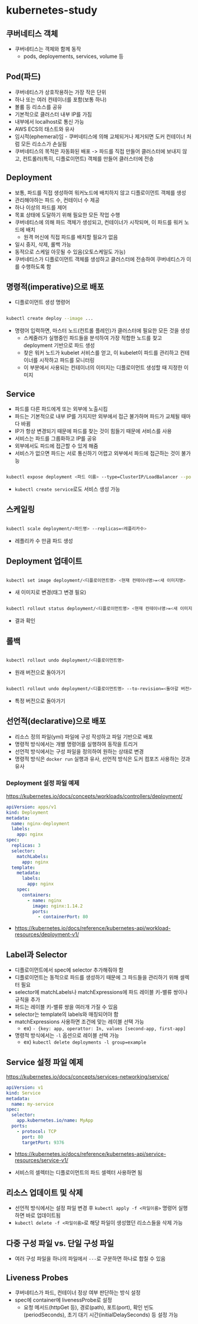 # kubernetes-study

## 쿠버네티스 객체

- 쿠버네티스는 객체와 함께 동작
    - pods, deployements, services, volume 등

## Pod(파드)

- 쿠버네티스가 상호작용하는 가장 작은 단위
- 하나 또는 여러 컨테이너를 포함(보통 하나)
- 볼륨 등 리소스를 공유
- 기본적으로 클러스터 내부 IP를 가짐
- 내부에서 localhost로 통신 가능
- AWS ECS의 태스트와 유사
- 임시적(ephemeral)임 - 쿠버네티스에 의해 교체되거나 제거되면 도커 컨테이너 처럼 모든 리소스가 손실됨
- 쿠버네티스의 목적은 자동화된 배포 -> 파드를 직접 만들어 클러스터에 보내지 않고, 컨트롤러(특히, 디플로이먼트) 객체를 만들어 클러스터에 전송

## Deployment

- 보통, 파드를 직접 생성하여 워커노드에 배치하지 않고 디플로이먼트 객체를 생성
- 관리해야하는 파드 수, 컨테이너 수 제공
- 하나 이상의 파드를 제어
- 목표 상태에 도달하기 위해 필요한 모든 작업 수행
- 쿠버네티스에 의해 파드 객체가 생성되고, 컨테이너가 시작되며, 이 파드를 워커 노드에 배치
    - 원격 머신에 직접 파드를 배치할 필요가 없음
- 일시 중지, 삭제, 롤백 가능
- 동적으로 스케일 아웃될 수 있음(오토스케일도 가능)
- 쿠버네티스가 디플로이먼트 객체를 생성하고 클러스터에 전송하여 쿠버네티스가 이를 수행하도록 함

## 명령적(imperative)으로 배포

- 디플로이먼트 생성 명령어

```bash

kubectl create deploy --image ...

```

- 명령어 입력하면, 마스터 노드(컨트롤 플레인)가 클러스터에 필요한 모든 것을 생성
    - 스케줄러가 실행중인 파드들을 분석하여 가장 적합한 노드를 찾고 deployment 기반으로 파드 생성
    - 찾은 워커 노드가 kubelet 서비스를 얻고, 이 kubelet이 파드를 관리하고 컨테이너를 시작하고 파드를 모니터링
    - 이 부분에서 사용되는 컨테이너의 이미지는 디플로이먼트 생성할 때 지정한 이미지

## Service

- 파드를 다른 파드에게 또는 외부에 노출시킴
- 파드는 기본적으로 내부 IP를 가지지만 외부에서 접근 불가하며 파드가 교체될 때마다 바뀜
- IP가 항상 변경되기 때문에 파드를 찾는 것이 힘들기 때문에 서비스를 사용
- 서비스는 파드를 그룹화하고 IP를 공유
- 외부에서도 파드에 접근할 수 있게 해줌
- 서비스가 없으면 파드는 서로 통신하기 어렵고 외부에서 파드에 접근하는 것이 불가능

```bash

kubectl expose deployment <파드 이름> --type=ClusterIP/LoadBalancer --port=<포트> 

```

- `kubectl create service`로도 서비스 생성 가능

## 스케일링

```bash

kubectl scale deployment/<파드명> --replicas=<레플리카수>

```

- 레플리카 수 만큼 파드 생성

## Deployment 업데이트

```bash

kubectl set image deployment/<디플로이먼트명> <현재 컨테이너명>=<새 이미지명>

```

- 새 이미지로 변경(태그 변경 필요)

```bash

kubectl rollout status deployment/<디플로이먼트명> <현재 컨테이너명>=<새 이미지명>

```

- 결과 확인

## 롤백

```bash

kubectl rollout undo deployment/<디플로이먼트명>

```

- 원래 버전으로 돌아가기

```bash

kubectl rollout undo deployment/<디플로이먼트명> --to-revision=<돌아갈 버전>

```

- 특정 버전으로 돌아가기

## 선언적(declarative)으로 배포

- 리소스 정의 파일(yml) 파일에 구성 작성하고 파일 기반으로 배포
- 명령적 방식에서는 개별 명령어를 실행하여 동작을 트리거
- 선언적 방식에서는 구성 파일을 정의하여 원하는 상태로 변경
- 명령적 방식은 `docker run` 실행과 유사, 선언적 방식은 도커 컴포즈 사용하는 것과 유사

### Deployment 설정 파일 예제

https://kubernetes.io/docs/concepts/workloads/controllers/deployment/

```yaml
apiVersion: apps/v1
kind: Deployment
metadata:
  name: nginx-deployment
  labels:
    app: nginx
spec:
  replicas: 3
  selector:
    matchLabels:
      app: nginx
  template:
    metadata:
      labels:
        app: nginx
    spec:
      containers:
        - name: nginx
          image: nginx:1.14.2
          ports:
            - containerPort: 80
```

- https://kubernetes.io/docs/reference/kubernetes-api/workload-resources/deployment-v1/

## Label과 Selector

- 디플로이먼트에서 spec에 selector 추가해줘야 함
- 디플로이먼트는 동적으로 파드를 생성하기 때문에 그 파드들을 관리하기 위해 셀렉터 필요
- selector에 matchLabels나 matchExpressions에 파드 레이블 키-밸류 쌍이나 규칙을 추가
- 파드는 레이블 키-밸류 쌍을 여러개 가질 수 있음
- selector는 template의 labels와 매칭되어야 함
- matchExpressions 사용하면 조건에 맞는 레이블 선택 가능
    - ex) `- {key: app, operattor: In, values [second-app, first-app]`
- 명령적 방식에서는 `-l` 옵션으로 레이블 선택 가능
    - ex) `kubectl delete deployments -l group=example`

## Service 설정 파일 예제

https://kubernetes.io/docs/concepts/services-networking/service/

```yaml
apiVersion: v1
kind: Service
metadata:
  name: my-service
spec:
  selector:
    app.kubernetes.io/name: MyApp
  ports:
    - protocol: TCP
      port: 80
      targetPort: 9376
```

- https://kubernetes.io/docs/reference/kubernetes-api/service-resources/service-v1/

- 서비스의 셀렉터는 디플로이먼트의 파드 셀렉터 사용하면 됨

## 리소스 업데이트 및 삭제

- 선언적 방식에서는 설정 파일 변경 후 `kubectl apply -f <파일이름>` 명령어 실행하면 바로 업데이트됨
- `kubectl delete -f <파일이름>`로 해당 파일이 생성했던 리소스들을 삭제 가능

## 다중 구성 파일 vs. 단일 구성 파일

- 여러 구성 파일을 하나의 파일에서 `---`로 구분하면 하나로 합칠 수 있음

## Liveness Probes

- 쿠버네티스가 파드, 컨테이너 정상 여부 판단하는 방식 설정
- spec에 container에 livenessProbe로 설정
    - 요청 메서드(httpGet 등), 경로(path), 포트(port), 확인 빈도(periodSeconds), 초기 대기 시간(initialDelaySeconds) 등 설정 가능 